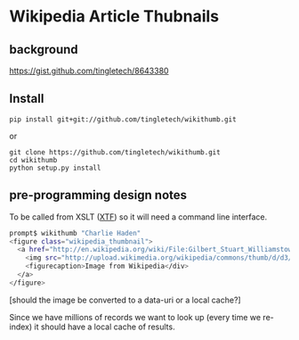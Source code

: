 
# Wikipedia Article Thubnails

## background

https://gist.github.com/tingletech/8643380

## Install

```
pip install git+git://github.com/tingletech/wikithumb.git
```
or
```
git clone https://github.com/tingletech/wikithumb.git
cd wikithumb
python setup.py install
```


## pre-programming design notes

To be called from XSLT (<a href="http://xtf.cdlib.org/">XTF</a>)
so it will need a command line interface.

```bash
prompt$ wikithumb "Charlie Haden"
<figure class="wikipedia_thumbnail">
  <a href="http://en.wikipedia.org/wiki/File:Gilbert_Stuart_Williamstown_Portrait_of_George_Washington.jpg">
    <img src="http://upload.wikimedia.org/wikipedia/commons/thumb/d/d3/Charlie_Haden_-_Pescara_Italy_1990.jpg/200px-Charlie_Haden_-_Pescara_Italy_1990.jpg" alt= "" />
    <figurecaption>Image from Wikipedia</div>
  </a>
</figure>
```

[should the image be converted to a data-uri or a local cache?]

Since we have millions of records we want to look up (every time
we re-index) it should have a local cache of results.
